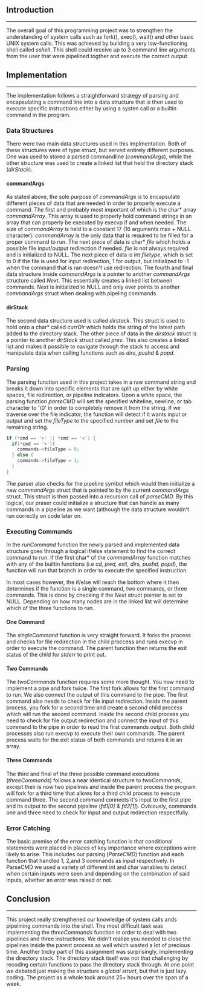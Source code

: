 ## Introduction
------
The overall goal of this programming project was to strengthen the understanding of system calls such as fork(), exec(), wait() and other basic UNIX system calls. This was achieved by building a very low-functioning shell called *sshell*. This shell could receive up to 3 command line arguments from the user that were pipelined togther and execute the correct output. 

## Implementation 
------
The implementation follows a straightforward strategy of parsing and encapsulating a command line into a data structure that is then used to execute specific instructions either by using a systen call or a builtin command in the program.

### Data Structures
There were two main data structures used in this implmentation. Both of these structures were of type *struct*, but served entirely different purposes. One was used to stored a parsed commandline (*commandArgs*), while the other structure was used to create a linked list that held the directory stack (*dirStack*). 

#### commandArgs
As stated above, the sole purpose of *commandArgs* is to encapsulate different pieces of data that are needed in order to properly execute a command. The first and probably most important of which is the char* array *commandArray*. This array is used to properly hold command strings in an array that can properly be executed by execvp if and when needed. The size of *commandArray* is held to a constant 17 (16 arguments max + NULL character). *commandArray* is the only data that is required to be filled for a proper command to run. The next piece of data is char* *file* which holds a possible file input/output redirection if needed. *file* is not always required and is initialized to NULL. The next piece of data is int *filetype*, which is set to 0 if the file is used for input redirection, 1 for output, but initialized to -1 when the command that is ran doesn't use redirection. The fourth and final data structure inside *commandArgs* is a pointer to another *commandArgs* structure called *Next*. This essentially creates a linked list between commands. *Next* is initialized to NULL and only ever points to another *commandArgs* struct when dealing with pipeling commands 

#### dirStack
The second data structure used is called *dirstack*. This struct is used to hold onto a char* called *currDir* which holds the string of the latest path added to the directory stack. The other piece of data in the *dirstack* struct is a pointer to another *dirStack* struct called *prev*. This also creates a linked list and makes it possible to navigate through the stack to access and manipulate data when calling functions such as *dirs*, *pushd* & *popd*. 

### Parsing
The parsing function used in this project takes in a raw command string and breaks it down into specific elements that are split up either by white spaces, file redirection, or pipeline indicators. Upon a white space, the parsing function *parseCMD* will set the specified whiteline, newline, or tab character to '\0' in order to completely remove it from the string. If we traverse over the file indicator, the function will detect if it wants input or output and set the *fileType* to the specified number and set *file* to the remaining string. 

```C
if (*cmd == '>' || *cmd == '<') {
  if(*cmd == '<'){
    commands->fileType = 0; 
  } else {
    commands->fileType = 1;
  }
}
```
The parser also checks for the pipeline symbol which would then initialize a new *commandArgs* struct that is pointed to by the current *commandArgs* struct. This struct is then passed into a recursion call of *parseCMD*. By this logical, our praser could initialize a structure that can handle as many commands in a pipeline as we want (although the data structure wouldn't run correctly on code later on. 

### Executing Commands
In the *runCommand* function the newly parsed and implemented data structure goes through a logical if/else statement to find the correct command to run. If the first char* of the *commandArray* function matches with any of the builtin functions (i.e *cd, pwd, exit, dirs, pushd, popd*), the function will run that branch in order to execute the specified instruction. 

In most cases however, the if/else will reach the bottom where it then determines if the function is a single command, two commands, or three commands. This is done by checking if the *Next* struct pointer is set to NULL. Depending on how many nodes are in the linked list will determine which of the three functions to run.

#### One Command
The *singleCommand* function is very straight forward. It forks the process and checks for file redirection in the child proccess and runs execvp in order to execute the command. The parent function then returns the exit status of the child for *stderr* to print out. 

#### Two Commands
The *twoCommands* function requires some more thought. You now need to implement a pipe and fork twice. The first fork allows for the first command to run. We also connect the output of this command to the pipe. The first command also needs to check for file input redirection. Inside the parent process, you fork for a second time and create a second child process which will run the second command. Inside the second child process you need to check for file output redirection and connect the input of this command to the pipe in order to read the first commands output. Both child processes also run execvp to execute their own commands. The parent process waits for the exit status of both commands and returns it in an array. 

#### Three Commands
The third and final of the three possible command executions (*threeCommands*) follows a near identical structure to *twoCommands*, except their is now two pipelines and inside the parent process the program will fork for a third time that allows for a third child process to execute command three. The second command connects it's input to the first pipe and its output to the second pipeline (*fd1[0] & fd2[1]*). Ovbiously, commands one and three need to check for input and output redirection respectfully. 

### Error Catching 
The basic premise of the error catching function is that conditional statements were placed in places of key importance where exceptions were likely to arise. This includes our parsing (*ParseCMD*) function and each function that handled 1, 2,and 3 commands as input respectively. In ParseCMD we used a variety of different int and char variables to detect when certain inputs were seen and depending on the combination of said inputs, whether an error was raised or not.

## Conclusion
------
This project really strengthened our knowledge of system calls ands pipelining commands into the shell. The most difficult task was implementing the *threeCommands* function in order to deal with two pipelines and three instructions. We didn't realize you needed to close the pipelines inside the parent process as well which wasted a lot of precious time. Another tricky part of this assignment was surprisingly, implementing the directory stack. The directory stack itself was not that challenging by recoding certain functions to pass the directory stack through. At one point we debated just making the structure a *global struct*, but that is just lazy coding. The project as a whole took around 25+ hours over the span of a week. 
